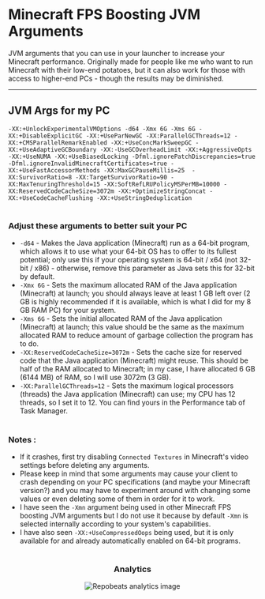 # Minecraft FPS Boosting JVM Arguments

JVM arguments that you can use in your launcher to increase your Minecraft performance. Originally made for people like me who want to run Minecraft with their low-end potatoes, but it can also work for those with access to higher-end PCs - though the results may be diminished.

---

## JVM Args for my PC
`-XX:+UnlockExperimentalVMOptions -d64 -Xmx 6G -Xms 6G -XX:+DisableExplicitGC -XX:+UseParNewGC -XX:ParallelGCThreads=12 -XX:+CMSParallelRemarkEnabled -XX:+UseConcMarkSweepGC -XX:+UseAdaptiveGCBoundary -XX:-UseGCOverheadLimit -XX:+AggressiveOpts -XX:+UseNUMA -XX:+UseBiasedLocking -Dfml.ignorePatchDiscrepancies=true -Dfml.ignoreInvalidMinecraftCertificates=true -XX:+UseFastAccessorMethods -XX:MaxGCPauseMillis=25  -XX:SurvivorRatio=8 -XX:TargetSurvivorRatio=90 -XX:MaxTenuringThreshold=15 -XX:SoftRefLRUPolicyMSPerMB=10000 -XX:ReservedCodeCacheSize=3072m -XX:+OptimizeStringConcat -XX:+UseCodeCacheFlushing -XX:+UseStringDeduplication`

#

### Adjust these arguments to better suit your PC

- `-d64` - Makes the Java application (Minecraft) run as a 64-bit program, which allows it to use what your 64-bit OS has to offer to its fullest potential; only use this if your operating system is 64-bit / x64 (not 32-bit / x86) - otherwise, remove this parameter as Java sets this for 32-bit by default.
- `-Xmx 6G` - Sets the maximum allocated RAM of the Java application (Minecraft) at launch; you should always leave at least 1 GB left over (2 GB is highly recommended if it is available, which is what I did for my 8 GB RAM PC) for your system.
- `-Xms 6G` - Sets the initial allocated RAM of the Java application (Minecraft) at launch; this value should be the same as the maximum allocated RAM to reduce amount of garbage collection the program has to do.
- `-XX:ReservedCodeCacheSize=3072m` - Sets the cache size for reserved code that the Java application (Minecraft) might reuse. This should be half of the RAM allocated to Minecraft; in my case, I have allocated 6 GB (6144 MB) of RAM, so I will use 3072m (3 GB).
- `-XX:ParallelGCThreads=12` - Sets the maximum logical processors (threads) the Java application (Minecraft) can use; my CPU has 12 threads, so I set it to 12. You can find yours in the Performance tab of Task Manager.

#

### Notes :
- If it crashes, first try disabling `Connected Textures` in Minecraft's video settings before deleting any arguments.
- Please keep in mind that some arguments may cause your client to crash depending on your PC specifications (and maybe your Minecraft version?) and you may have to experiment around with changing some values or even deleting some of them in order for it to work.
- I have seen the `-Xmn` argument being used in other Minecraft FPS boosting JVM arguments but I do not use it because by default `-Xmn` is selected internally according to your system's capabilities.
- I have also seen `-XX:+UseCompressedOops` being used, but it is only available for and already automatically enabled on 64-bit programs.

#

<h3 align="center">Analytics</h3>
<p align="center"><img src="https://repobeats.axiom.co/api/embed/e28e426f1ba5e497bda1f10e45d7fb58d09587b9.svg" alt="Repobeats analytics image"/></p>
